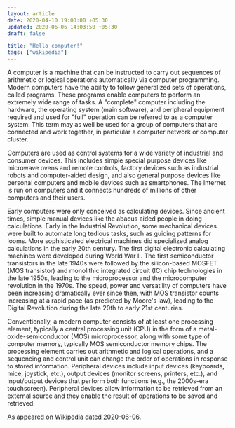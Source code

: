 ```yaml
---
layout: article
date: 2020-04-10 19:00:00 +05:30
updated: 2020-06-06 14:03:50 +05:30
draft: false

title: "Hello computer!"
tags: ["wikipedia"]
---
```


A computer is a machine that can be instructed to carry out sequences of arithmetic or logical operations automatically via computer programming. Modern computers have the ability to follow generalized sets of operations, called programs. These programs enable computers to perform an extremely wide range of tasks. A "complete" computer including the hardware, the operating system (main software), and peripheral equipment required and used for "full" operation can be referred to as a computer system. This term may as well be used for a group of computers that are connected and work together, in particular a computer network or computer cluster.

Computers are used as control systems for a wide variety of industrial and consumer devices. This includes simple special purpose devices like microwave ovens and remote controls, factory devices such as industrial robots and computer-aided design, and also general purpose devices like personal computers and mobile devices such as smartphones. The Internet is run on computers and it connects hundreds of millions of other computers and their users.

Early computers were only conceived as calculating devices. Since ancient times, simple manual devices like the abacus aided people in doing calculations. Early in the Industrial Revolution, some mechanical devices were built to automate long tedious tasks, such as guiding patterns for looms. More sophisticated electrical machines did specialized analog calculations in the early 20th century. The first digital electronic calculating machines were developed during World War II. The first semiconductor transistors in the late 1940s were followed by the silicon-based MOSFET (MOS transistor) and monolithic integrated circuit (IC) chip technologies in the late 1950s, leading to the microprocessor and the microcomputer revolution in the 1970s. The speed, power and versatility of computers have been increasing dramatically ever since then, with MOS transistor counts increasing at a rapid pace (as predicted by Moore's law), leading to the Digital Revolution during the late 20th to early 21st centuries.

Conventionally, a modern computer consists of at least one processing element, typically a central processing unit (CPU) in the form of a metal-oxide-semiconductor (MOS) microprocessor, along with some type of computer memory, typically MOS semiconductor memory chips. The processing element carries out arithmetic and logical operations, and a sequencing and control unit can change the order of operations in response to stored information. Peripheral devices include input devices (keyboards, mice, joystick, etc.), output devices (monitor screens, printers, etc.), and input/output devices that perform both functions (e.g., the 2000s-era touchscreen). Peripheral devices allow information to be retrieved from an external source and they enable the result of operations to be saved and retrieved. 

[As appeared on Wikipedia dated 2020-06-06.](https://en.wikipedia.org/wiki/Computer)
